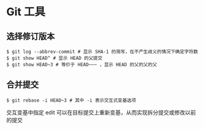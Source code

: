 # Git 工具

## 选择修订版本

```shell
$ git log --abbrev-commit # 显示 SHA-1 的简写，在不产生歧义的情况下确定字符数
$ git show HEAD^ # 显示 HEAD 的父提交
$ git show HEAD~3 # 等价于 HEAD~~~ ，显示 HEAD 的父的父的父
```

## 合并提交

```shell
$ git rebase -i HEAD~3 # 其中 -i 表示交互式变基选项
```

交互变基中指定 edit 可以在目标提交上重新变基，从而实现拆分提交或修改以前的提交